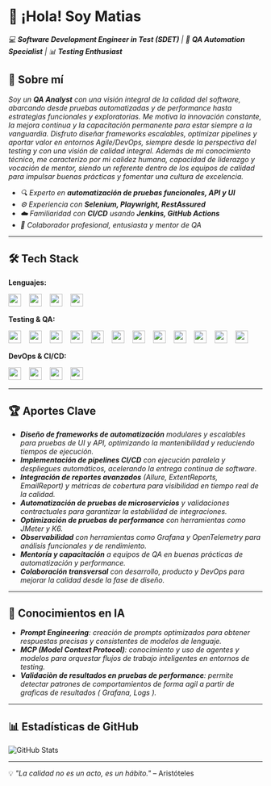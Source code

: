 # 👋 ¡Hola! Soy Matias

*💻 **Software Development Engineer in Test (SDET)** | 🧪 **QA Automation Specialist** | 📊 **Testing Enthusiast***

## 🚀 Sobre mí

*Soy un **QA Analyst** con una visión integral de la calidad del software, abarcando desde pruebas automatizadas y de performance hasta estrategias funcionales y exploratorias. Me motiva la innovación constante, la mejora continua y la capacitación permanente para estar siempre a la vanguardia. Disfruto diseñar frameworks escalables, optimizar pipelines y aportar valor en entornos Agile/DevOps, siempre desde la perspectiva del testing y con una visión de calidad integral. Además de mi conocimiento técnico, me caracterizo por mi calidez humana, capacidad de liderazgo y vocación de mentor, siendo un referente dentro de los equipos de calidad para impulsar buenas prácticas y fomentar una cultura de excelencia.*

- *🔍 Experto en **automatización de pruebas funcionales, API y UI***
- *⚙️ Experiencia con **Selenium, Playwright, RestAssured***
- *☁️ Familiaridad con **CI/CD** usando **Jenkins, GitHub Actions***
- *🤝 Colaborador profesional, entusiasta y mentor de QA*

---

## 🛠️ Tech Stack

**Lenguajes:**  
<p>
  <img src="https://img.shields.io/badge/Java-ED8B00?style=for-the-badge&logo=java&logoColor=white" height="25" style="margin-right:12px;">
  <img src="https://img.shields.io/badge/JavaScript-F7DF1E?style=for-the-badge&logo=javascript&logoColor=black" height="25" style="margin-right:12px;">
  <img src="https://img.shields.io/badge/TypeScript-3178C6?style=for-the-badge&logo=typescript&logoColor=white" height="25" style="margin-right:12px;">
  <img src="https://img.shields.io/badge/Python-3776AB?style=for-the-badge&logo=python&logoColor=white" height="25" style="margin-right:12px;">
</p>

**Testing & QA:**  
<p>
  <img src="https://img.shields.io/badge/Selenium-43B02A?style=for-the-badge&logo=selenium&logoColor=white" height="25" style="margin-right:12px;">
  <img src="https://img.shields.io/badge/Playwright-2EAD33?style=for-the-badge&logo=playwright&logoColor=white" height="25" style="margin-right:12px;">
  <img src="https://img.shields.io/badge/JUnit-25A162?style=for-the-badge&logo=junit5&logoColor=white" height="25" style="margin-right:12px;">
  <img src="https://img.shields.io/badge/TestNG-FF6F00?style=for-the-badge" height="25" style="margin-right:12px;">
  <img src="https://img.shields.io/badge/k6-7D64FF?style=for-the-badge&logo=k6&logoColor=white" height="25" style="margin-right:12px;">
  <img src="https://img.shields.io/badge/JMeter-D22128?style=for-the-badge&logo=apachejmeter&logoColor=white" height="25" style="margin-right:12px;">
  <img src="https://img.shields.io/badge/OWASP%20ZAP-00549E?style=for-the-badge&logo=owasp&logoColor=white" height="25" style="margin-right:12px;">
  <img src="https://img.shields.io/badge/MySQL-4479A1?style=for-the-badge&logo=mysql&logoColor=white" height="25" style="margin-right:12px;">
  <img src="https://img.shields.io/badge/SQL%20Server-CC2927?style=for-the-badge&logo=microsoftsqlserver&logoColor=white" height="25" style="margin-right:12px;">
  <img src="https://img.shields.io/badge/Jira-0052CC?style=for-the-badge&logo=jira&logoColor=white" height="25" style="margin-right:12px;">
  <img src="https://img.shields.io/badge/Redmine-B32024?style=for-the-badge&logo=redmine&logoColor=white" height="25" style="margin-right:12px;">
  <img src="https://img.shields.io/badge/Mantis-0052CC?style=for-the-badge&logo=bug&logoColor=white" height="25" style="margin-right:12px;">
</p>

**DevOps & CI/CD:**  
<p>
  <img src="https://img.shields.io/badge/Jenkins-D24939?style=for-the-badge&logo=jenkins&logoColor=white" height="25" style="margin-right:12px;">
  <img src="https://img.shields.io/badge/GitHub_Actions-2088FF?style=for-the-badge&logo=github-actions&logoColor=white" height="25" style="margin-right:12px;">
  <img src="https://img.shields.io/badge/Docker-2496ED?style=for-the-badge&logo=docker&logoColor=white" height="25" style="margin-right:12px;">
  <img src="https://img.shields.io/badge/Grafana-F46800?style=for-the-badge&logo=grafana&logoColor=white" height="25" style="margin-right:12px;">
</p>

---

## 🏆 Aportes Clave

- ***Diseño de frameworks de automatización** modulares y escalables para pruebas de UI y API, optimizando la mantenibilidad y reduciendo tiempos de ejecución.*  
- ***Implementación de pipelines CI/CD** con ejecución paralela y despliegues automáticos, acelerando la entrega continua de software.*  
- ***Integración de reportes avanzados** (Allure, ExtentReports, EmailReport) y métricas de cobertura para visibilidad en tiempo real de la calidad.*
- ***Automatización de pruebas de microservicios** y validaciones contractuales para garantizar la estabilidad de integraciones.*  
- ***Optimización de pruebas de performance** con herramientas como JMeter y K6.*
- ***Observabilidad** con herramientas como Grafana y OpenTelemetry para análisis funcionales y de rendimiento.*
- ***Mentoría y capacitación** a equipos de QA en buenas prácticas de automatización y performance.*
- ***Colaboración transversal** con desarrollo, producto y DevOps para mejorar la calidad desde la fase de diseño.*

---

## 🤖 Conocimientos en IA

- ***Prompt Engineering**: creación de *prompts* optimizados para obtener respuestas precisas y consistentes de modelos de lenguaje.* 
- ***MCP (Model Context Protocol)**: conocimiento y uso de agentes y modelos para orquestar flujos de trabajo inteligentes en entornos de testing.* 
- ***Validaciòn de resultados en pruebas de performance**: permite detectar patrones de comportamientos de forma agil a partir de graficas de resultados ( Grafana, Logs ).*

---

## 📊 Estadísticas de GitHub

![GitHub Stats](https://github-readme-stats.vercel.app/api?username=MatiasMelfi&show_icons=true&theme=tokyonight)

---
💡 *"La calidad no es un acto, es un hábito."* – Aristóteles
